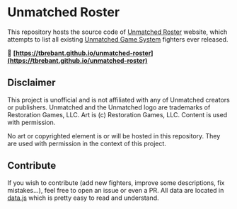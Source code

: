 # Unmatched Roster

This repository hosts the source code of [Unmatched Roster](https://tbrebant.github.io/unmatched-roster/) website, which attempts to list all existing [Unmatched Game System](https://boardgamegeek.com/boardgame/295564/unmatched-game-system) fighters ever released.

:link: **[https://tbrebant.github.io/unmatched-roster](https://tbrebant.github.io/unmatched-roster)**

## Disclaimer

This project is unofficial and is not affiliated with any of Unmatched creators or publishers. Unmatched and the Unmatched logo are trademarks of Restoration Games, LLC. Art is (c) Restoration Games, LLC. Content is used with permission.

No art or copyrighted element is or will be hosted in this repository. They are used with permission in the context of this project.

## Contribute

If you wish to contribute (add new fighters, improve some descriptions, fix mistakes...), feel free to open an issue or even a PR. All data are located in [data.js](./data.js) which is pretty easy to read and understand.
